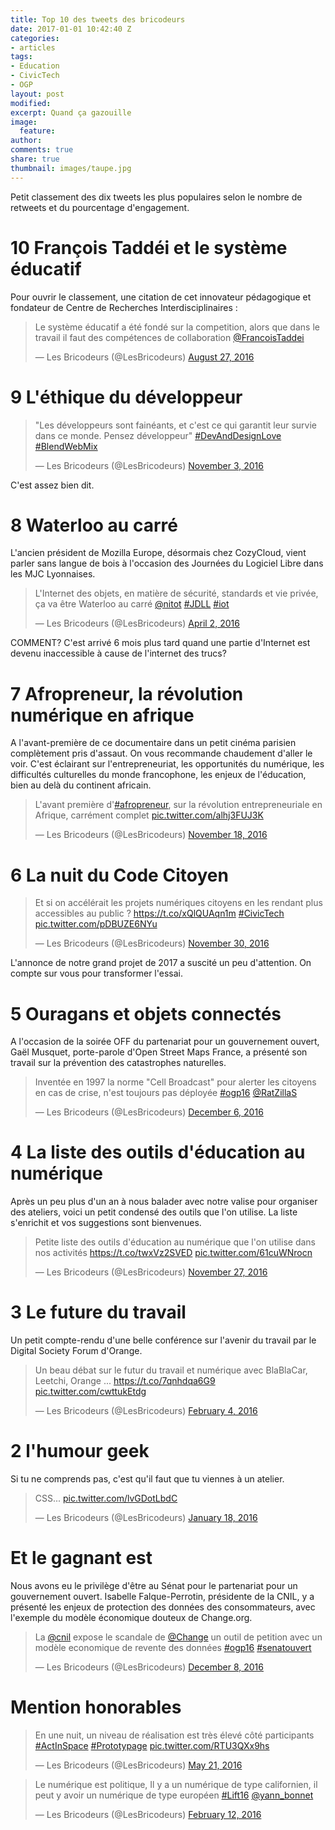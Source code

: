 ```yaml
---
title: Top 10 des tweets des bricodeurs
date: 2017-01-01 10:42:40 Z
categories:
- articles
tags:
- Education
- CivicTech
- OGP
layout: post
modified: 
excerpt: Quand ça gazouille
image:
  feature: 
author: 
comments: true
share: true
thumbnail: images/taupe.jpg
---
```


Petit classement des dix tweets les plus populaires selon le nombre de retweets et du pourcentage d'engagement.

# 10 François Taddéi et le système éducatif

Pour ouvrir le classement, une citation de cet innovateur pédagogique et fondateur de Centre de Recherches Interdisciplinaires : 
<blockquote class="twitter-tweet" data-lang="en"><p lang="fr" dir="ltr">Le système éducatif a été fondé sur la competition, alors que dans le travail il faut des compétences de collaboration <a href="https://twitter.com/FrancoisTaddei">@FrancoisTaddei</a></p>&mdash; Les Bricodeurs (@LesBricodeurs) <a href="https://twitter.com/LesBricodeurs/status/769440648122499072">August 27, 2016</a></blockquote>

# 9 L'éthique du développeur

<blockquote class="twitter-tweet" data-lang="en"><p lang="fr" dir="ltr">&quot;Les développeurs sont fainéants, et c'est ce qui garantit leur survie dans ce monde. Pensez développeur&quot; <a href="https://twitter.com/hashtag/DevAndDesignLove?src=hash">#DevAndDesignLove</a> <a href="https://twitter.com/hashtag/BlendWebMix?src=hash">#BlendWebMix</a></p>&mdash; Les Bricodeurs (@LesBricodeurs) <a href="https://twitter.com/LesBricodeurs/status/794104079370846208">November 3, 2016</a></blockquote>
C'est assez bien dit.

# 8 Waterloo au carré

L'ancien président de Mozilla Europe, désormais chez CozyCloud, vient parler sans langue de bois à l'occasion des Journées du Logiciel Libre dans les MJC Lyonnaises.

<blockquote class="twitter-tweet" data-lang="en"><p lang="fr" dir="ltr">L&#39;Internet des objets, en matière de sécurité, standards et vie privée, ça va être Waterloo au carré <a href="https://twitter.com/nitot">@nitot</a> <a href="https://twitter.com/hashtag/JDLL?src=hash">#JDLL</a> <a href="https://twitter.com/hashtag/iot?src=hash">#iot</a></p>&mdash; Les Bricodeurs (@LesBricodeurs) <a href="https://twitter.com/LesBricodeurs/status/716282871460265984">April 2, 2016</a></blockquote>

COMMENT? C'est arrivé 6 mois plus tard quand une partie d'Internet est devenu inaccessible à cause de l'internet des trucs?

# 7 Afropreneur, la révolution numérique en afrique

A l'avant-première de ce documentaire dans un petit cinéma parisien complètement pris d'assaut. On vous recommande chaudement d'aller le voir. C'est éclairant sur l'entrepreneuriat, les opportunités du numérique, les difficultés culturelles du monde francophone, les enjeux de l'éducation, bien au delà du continent africain.

<blockquote class="twitter-tweet" data-lang="en"><p lang="fr" dir="ltr">L&#39;avant première d&#39;<a href="https://twitter.com/hashtag/afropreneur?src=hash">#afropreneur</a>, sur la révolution entrepreneuriale en Afrique, carrément complet <a href="https://t.co/alhj3FUJ3K">pic.twitter.com/alhj3FUJ3K</a></p>&mdash; Les Bricodeurs (@LesBricodeurs) <a href="https://twitter.com/LesBricodeurs/status/799693802156032001">November 18, 2016</a></blockquote>


# 6 La nuit du Code Citoyen

<blockquote class="twitter-tweet" data-lang="en"><p lang="fr" dir="ltr">Et si on accélérait les projets numériques citoyens en les rendant plus accessibles au public ? <a href="https://t.co/xQlQUAqn1m">https://t.co/xQlQUAqn1m</a> <a href="https://twitter.com/hashtag/CivicTech?src=hash">#CivicTech</a> <a href="https://t.co/pDBUZE6NYu">pic.twitter.com/pDBUZE6NYu</a></p>&mdash; Les Bricodeurs (@LesBricodeurs) <a href="https://twitter.com/LesBricodeurs/status/803882817595854848">November 30, 2016</a></blockquote>
L'annonce de notre grand projet de 2017 a suscité un peu d'attention. On compte sur vous pour transformer l'essai.

# 5 Ouragans et objets connectés

A l'occasion de la soirée OFF du partenariat pour un gouvernement ouvert, Gaël Musquet, porte-parole d'Open Street Maps France, a présenté son travail sur la prévention des catastrophes naturelles.

<blockquote class="twitter-tweet" data-lang="en"><p lang="fr" dir="ltr">Inventée en 1997 la norme "Cell Broadcast" pour alerter les citoyens en cas de crise, n&#39;est toujours pas déployée <a href="https://twitter.com/hashtag/ogp16?src=hash">#ogp16</a> <a href="https://twitter.com/RatZillaS">@RatZillaS</a></p>&mdash; Les Bricodeurs (@LesBricodeurs) <a href="https://twitter.com/LesBricodeurs/status/806227891256180736">December 6, 2016</a></blockquote>

# 4 La liste des outils d'éducation au numérique

Après un peu plus d'un an à nous balader avec notre valise pour organiser des ateliers, voici un petit condensé des outils que l'on utilise. La liste s'enrichit et vos suggestions sont bienvenues.

<blockquote class="twitter-tweet" data-lang="en"><p lang="fr" dir="ltr">Petite liste des outils d&#39;éducation au numérique que l&#39;on utilise dans nos activités <a href="https://t.co/twxVz2SVED">https://t.co/twxVz2SVED</a> <a href="https://t.co/61cuWNrocn">pic.twitter.com/61cuWNrocn</a></p>&mdash; Les Bricodeurs (@LesBricodeurs) <a href="https://twitter.com/LesBricodeurs/status/802800441256005632">November 27, 2016</a></blockquote>

# 3 Le future du travail

Un petit compte-rendu d'une belle conférence sur l'avenir du travail par le Digital Society Forum d'Orange.

<blockquote class="twitter-tweet" data-lang="en"><p lang="fr" dir="ltr">Un beau débat sur le futur du travail et numérique avec BlaBlaCar, Leetchi, Orange ... <a href="https://t.co/7qnhdqa6G9">https://t.co/7qnhdqa6G9</a> <a href="https://t.co/cwttukEtdg">pic.twitter.com/cwttukEtdg</a></p>&mdash; Les Bricodeurs (@LesBricodeurs) <a href="https://twitter.com/LesBricodeurs/status/695153082364104705">February 4, 2016</a></blockquote>

# 2 l'humour geek

Si tu ne comprends pas, c'est qu'il faut que tu viennes à un atelier.

<blockquote class="twitter-tweet" data-lang="en"><p lang="und" dir="ltr">CSS... <a href="https://t.co/lvGDotLbdC">pic.twitter.com/lvGDotLbdC</a></p>&mdash; Les Bricodeurs (@LesBricodeurs) <a href="https://twitter.com/LesBricodeurs/status/689141850217811968">January 18, 2016</a></blockquote>


# Et le gagnant est

Nous avons eu le privilège d'être au Sénat pour le partenariat pour un gouvernement ouvert. Isabelle Falque-Perrotin, présidente de la CNIL, y a présenté les enjeux de protection des données des consommateurs, avec l'exemple du modèle économique douteux de Change.org.

<blockquote class="twitter-tweet" data-lang="en"><p lang="fr" dir="ltr">La <a href="https://twitter.com/CNIL">@cnil</a> expose le scandale de <a href="https://twitter.com/Change">@Change</a> un outil de petition avec un modèle economique de revente des données <a href="https://twitter.com/hashtag/ogp16?src=hash">#ogp16</a> <a href="https://twitter.com/hashtag/senatouvert?src=hash">#senatouvert</a></p>&mdash; Les Bricodeurs (@LesBricodeurs) <a href="https://twitter.com/LesBricodeurs/status/806899522819489792">December 8, 2016</a></blockquote>


# Mention honorables

<blockquote class="twitter-tweet" data-lang="en"><p lang="fr" dir="ltr">En une nuit, un niveau de réalisation est très élevé côté participants <a href="https://twitter.com/hashtag/ActInSpace?src=hash">#ActInSpace</a> <a href="https://twitter.com/hashtag/Prototypage?src=hash">#Prototypage</a> <a href="https://t.co/RTU3QXx9hs">pic.twitter.com/RTU3QXx9hs</a></p>&mdash; Les Bricodeurs (@LesBricodeurs) <a href="https://twitter.com/LesBricodeurs/status/733965587542605824">May 21, 2016</a></blockquote>

<blockquote class="twitter-tweet" data-lang="en"><p lang="fr" dir="ltr">Le numérique est politique, Il y a un numérique de type californien, il peut y avoir un numérique de type européen <a href="https://twitter.com/hashtag/Lift16?src=hash">#Lift16</a> <a href="https://twitter.com/yann_bonnet">@yann_bonnet</a></p>&mdash; Les Bricodeurs (@LesBricodeurs) <a href="https://twitter.com/LesBricodeurs/status/698064592874926080">February 12, 2016</a></blockquote>
<script async src="//platform.twitter.com/widgets.js" charset="utf-8"></script>
